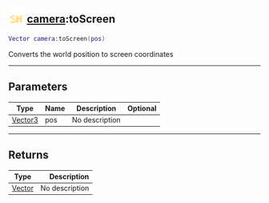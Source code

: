 ## <img src="../../.gitbook/assets/shared.png" width="32" height="32" /> [camera](../camera/README.md):toScreen

```lua
Vector camera:toScreen(pos)
```

Converts the world position to screen coordinates

------
## Parameters

| Type   | Name | Description | Optional |
| ------ | ---- | ----------- | -------: |
| [Vector3](../vector3/README.md) | pos | No description |  |


------
## Returns

| Type   | Description |
| ------ | ----------: |
| [Vector](../vector/README.md) | No description |

